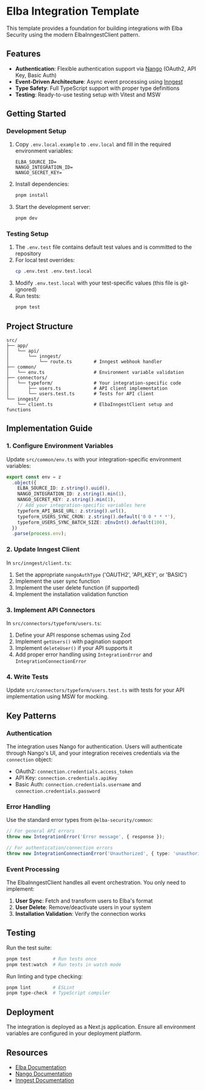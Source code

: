 # Elba Integration Template

This template provides a foundation for building integrations with Elba Security using the modern ElbaInngestClient pattern.

## Features

- **Authentication**: Flexible authentication support via [Nango](https://nango.dev/) (OAuth2, API Key, Basic Auth)
- **Event-Driven Architecture**: Async event processing using [Inngest](https://www.inngest.com/)
- **Type Safety**: Full TypeScript support with proper type definitions
- **Testing**: Ready-to-use testing setup with Vitest and MSW

## Getting Started

### Development Setup

1. Copy `.env.local.example` to `.env.local` and fill in the required environment variables:

   ```
   ELBA_SOURCE_ID=
   NANGO_INTEGRATION_ID=
   NANGO_SECRET_KEY=
   ```

2. Install dependencies:

   ```bash
   pnpm install
   ```

3. Start the development server:
   ```bash
   pnpm dev
   ```

### Testing Setup

1. The `.env.test` file contains default test values and is committed to the repository
2. For local test overrides:
   ```bash
   cp .env.test .env.test.local
   ```
3. Modify `.env.test.local` with your test-specific values (this file is git-ignored)
4. Run tests:
   ```bash
   pnpm test
   ```

## Project Structure

```
src/
├── app/
│   └── api/
│       └── inngest/
│           └── route.ts        # Inngest webhook handler
├── common/
│   └── env.ts                  # Environment variable validation
├── connectors/
│   └── typeform/               # Your integration-specific code
│       ├── users.ts            # API client implementation
│       └── users.test.ts       # Tests for API client
└── inngest/
    └── client.ts               # ElbaInngestClient setup and functions
```

## Implementation Guide

### 1. Configure Environment Variables

Update `src/common/env.ts` with your integration-specific environment variables:

```typescript
export const env = z
  .object({
    ELBA_SOURCE_ID: z.string().uuid(),
    NANGO_INTEGRATION_ID: z.string().min(1),
    NANGO_SECRET_KEY: z.string().min(1),
    // Add your integration-specific variables here
    typeform_API_BASE_URL: z.string().url(),
    typeform_USERS_SYNC_CRON: z.string().default('0 0 * * *'),
    typeform_USERS_SYNC_BATCH_SIZE: zEnvInt().default(100),
  })
  .parse(process.env);
```

### 2. Update Inngest Client

In `src/inngest/client.ts`:

1. Set the appropriate `nangoAuthType` ('OAUTH2', 'API_KEY', or 'BASIC')
2. Implement the user sync function
3. Implement the user delete function (if supported)
4. Implement the installation validation function

### 3. Implement API Connectors

In `src/connectors/typeform/users.ts`:

1. Define your API response schemas using Zod
2. Implement `getUsers()` with pagination support
3. Implement `deleteUser()` if your API supports it
4. Add proper error handling using `IntegrationError` and `IntegrationConnectionError`

### 4. Write Tests

Update `src/connectors/typeform/users.test.ts` with tests for your API implementation using MSW for mocking.

## Key Patterns

### Authentication

The integration uses Nango for authentication. Users will authenticate through Nango's UI, and your integration receives credentials via the `connection` object:

- OAuth2: `connection.credentials.access_token`
- API Key: `connection.credentials.apiKey`
- Basic Auth: `connection.credentials.username` and `connection.credentials.password`

### Error Handling

Use the standard error types from `@elba-security/common`:

```typescript
// For general API errors
throw new IntegrationError('Error message', { response });

// For authentication/connection errors
throw new IntegrationConnectionError('Unauthorized', { type: 'unauthorized' });
```

### Event Processing

The ElbaInngestClient handles all event orchestration. You only need to implement:

1. **User Sync**: Fetch and transform users to Elba's format
2. **User Delete**: Remove/deactivate users in your system
3. **Installation Validation**: Verify the connection works

## Testing

Run the test suite:

```bash
pnpm test        # Run tests once
pnpm test:watch  # Run tests in watch mode
```

Run linting and type checking:

```bash
pnpm lint        # ESLint
pnpm type-check  # TypeScript compiler
```

## Deployment

The integration is deployed as a Next.js application. Ensure all environment variables are configured in your deployment platform.

## Resources

- [Elba Documentation](https://docs.elba.io)
- [Nango Documentation](https://docs.nango.dev)
- [Inngest Documentation](https://www.inngest.com/docs)
